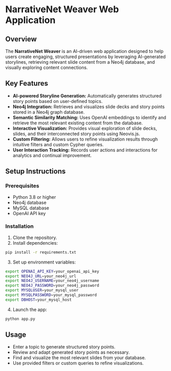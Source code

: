# NarrativeNet Weaver Web Application

## Overview
The **NarrativeNet Weaver** is an AI-driven web application designed to help users create engaging, structured presentations by leveraging AI-generated storylines, retrieving relevant slide content from a Neo4j database, and visually exploring content connections.

## Key Features

- **AI-powered Storyline Generation:** Automatically generates structured story points based on user-defined topics.
- **Neo4j Integration:** Retrieves and visualizes slide decks and story points stored in a Neo4j graph database.
- **Semantic Similarity Matching:** Uses OpenAI embeddings to identify and retrieve the most relevant existing content from the database.
- **Interactive Visualization:** Provides visual exploration of slide decks, slides, and their interconnected story points using Neovis.js.
- **Custom Filtering:** Allows users to refine visualization results through intuitive filters and custom Cypher queries.
- **User Interaction Tracking:** Records user actions and interactions for analytics and continual improvement.


## Setup Instructions

### Prerequisites
- Python 3.8 or higher
- Neo4j database
- MySQL database
- OpenAI API key

### Installation
1. Clone the repository.
2. Install dependencies:
```bash
pip install -r requirements.txt
```

3. Set up environment variables:

```bash
export OPENAI_API_KEY=your_openai_api_key
export NEO4J_URL=your_neo4j_url
export NEO4J_USERNAME=your_neo4j_username
export NEO4J_PASSWORD=your_neo4j_password
export MYSQLUSER=your_mysql_user
export MYSQLPASSWORD=your_mysql_password
export DBHOST=your_mysql_host
```

4. Launch the app:
```bash
python app.py
```

## Usage
- Enter a topic to generate structured story points.
- Review and adapt generated story points as necessary.
- Find and visualize the most relevant slides from your database.
- Use provided filters or custom queries to refine visualizations.



